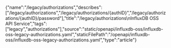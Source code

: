 {"name":"/legacy/authorizations","describes":["/legacy/authorizations","/legacy/authorizations/{authID}","/legacy/authorizations/{authID}/password"],"title":"/legacy/authorizations\nInfluxDB OSS API Service","tags":["legacy","authorizations"],"source":"static/openapi/influxdb-oss/influxdb-oss-legacy-authorizations.yaml","staticFilePath":"/openapi/influxdb-oss/influxdb-oss-legacy-authorizations.yaml","type":"article"}
